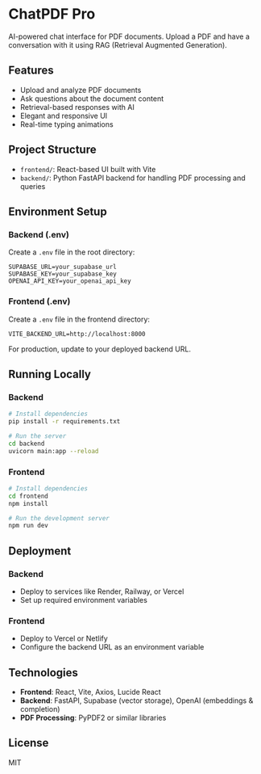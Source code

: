 # ChatPDF Pro

AI-powered chat interface for PDF documents. Upload a PDF and have a conversation with it using RAG (Retrieval Augmented Generation).

## Features

- Upload and analyze PDF documents
- Ask questions about the document content
- Retrieval-based responses with AI
- Elegant and responsive UI
- Real-time typing animations

## Project Structure

- `frontend/`: React-based UI built with Vite
- `backend/`: Python FastAPI backend for handling PDF processing and queries

## Environment Setup

### Backend (.env)

Create a `.env` file in the root directory:

```
SUPABASE_URL=your_supabase_url
SUPABASE_KEY=your_supabase_key
OPENAI_API_KEY=your_openai_api_key
```

### Frontend (.env)

Create a `.env` file in the frontend directory:

```
VITE_BACKEND_URL=http://localhost:8000
```

For production, update to your deployed backend URL.

## Running Locally

### Backend

```bash
# Install dependencies
pip install -r requirements.txt

# Run the server
cd backend
uvicorn main:app --reload
```

### Frontend

```bash
# Install dependencies
cd frontend
npm install

# Run the development server
npm run dev
```

## Deployment

### Backend
- Deploy to services like Render, Railway, or Vercel
- Set up required environment variables

### Frontend
- Deploy to Vercel or Netlify
- Configure the backend URL as an environment variable

## Technologies

- **Frontend**: React, Vite, Axios, Lucide React
- **Backend**: FastAPI, Supabase (vector storage), OpenAI (embeddings & completion)
- **PDF Processing**: PyPDF2 or similar libraries

## License

MIT